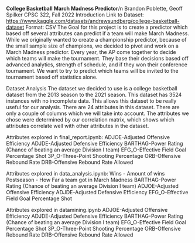 **College Basketball March Madness Predictor**/n
Brandon Poblette, Geoff Spilker
CPSC 322, Fall 2022
Introduction
Link to Dataset: https://www.kaggle.com/datasets/andrewsundberg/college-basketball-dataset
Format: CSV
The Goal for this project is to create a predictor which based off several attributes can predict if a team will make March Madness. While we originally wanted to create a championship predictor, because of the small sample size of champions, we decided to pivot and work on a March Madness predictor. Every year, the AP come together to decide which teams will make the tournament. They base their decisions based off advanced analytics, strength of schedule, and if they won their conference tournament. We want to try to predict which teams will be invited to the tournament based off statistics alone.

Dataset Analysis
The dataset we decided to use is a college basketball dataset from the 2013 season to the 2021 season. This dataset has 3524 instances with no incomplete data. This allows this dataset to be really useful for our analysis. There are 24 attributes in this dataset. There are only a couple of columns which we will take into account. The attributes we chose were determined by our correlation matrix, which shows which attributes correlate well with other attributes in the dataset.

Attributes explored in final_report.ipynb:
ADJOE-Adjusted Offensive Efficiency
ADJDE-Adjusted Defensive Efficiency
BARTHAG-Power Rating (Chance of beating an average Division I team)
EFG_O-Effective Field Goal Percentage Shot
3P_O-Three-Point Shooting Percentage
ORB-Offensive Rebound Rate
DRB-Offensive Rebound Rate Allowed

Attributes explored in data_analysis.ipynb:
Wins - Amount of wins
Postseason - How Far a team got in March Madness
BARTHAG-Power Rating (Chance of beating an average Division I team)
ADJOE-Adjusted Offensive Efficiency
ADJDE-Adjusted Defensive Efficiency
EFG_O-Effective Field Goal Percentage Shot

Attributes explored in datamining.ipynb
ADJOE-Adjusted Offensive Efficiency
ADJDE-Adjusted Defensive Efficiency
BARTHAG-Power Rating (Chance of beating an average Division I team)
EFG_O-Effective Field Goal Percentage Shot
3P_O-Three-Point Shooting Percentage
ORB-Offensive Rebound Rate
DRB-Offensive Rebound Rate Allowed







